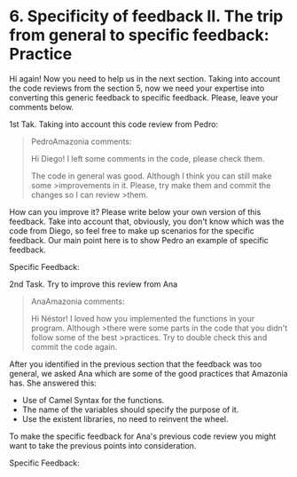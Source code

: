# 6. Specificity of feedback II. The trip from general to specific feedback: Practice

Hi again! Now you need to help us in the next section. Taking into account the code reviews from the section 5, now we need your expertise into converting this generic feedback to specific feedback. Please, leave your comments below.

1st Tak.
Taking into account this code review from Pedro:

>PedroAmazonia comments:
>
>Hi Diego! I left some comments in the code, please check them.
>
> The code in general was good. Although I think you can still make some >improvements in it. Please, try make them and commit the changes so I can review >them.

How can you improve it? Please write below your own version of this feedback. Take into account that, obviously, you don't know which was the code from Diego, so feel free to make up scenarios for the specific feedback. Our main point here is to show Pedro an example of specific feedback.

Specific Feedback:

2nd Task.
Try to improve this review from Ana

>AnaAmazonia comments:
>
>Hi Néstor! I loved how you implemented the functions in your program. Although >there were some parts in the code that you didn't follow some of the best >practices. Try to double check this and commit the code again.

After you identified in the previous section that the feedback was too general, we asked Ana which are some of the good practices that Amazonia has. She answered this:

- Use of Camel Syntax for the functions.
- The name of the variables should specify the purpose of it.
- Use the existent libraries, no need to reinvent the wheel.

To make the specific feedback for Ana's previous code review you might want to take the previous points into consideration.

Specific Feedback:
